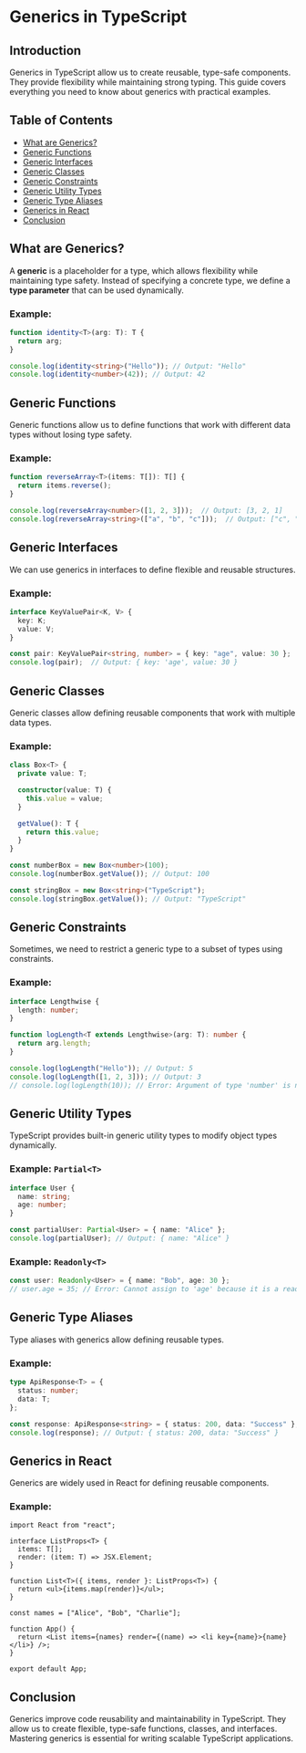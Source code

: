 # Generics in TypeScript

## Introduction
Generics in TypeScript allow us to create reusable, type-safe components. They provide flexibility while maintaining strong typing. This guide covers everything you need to know about generics with practical examples.

## Table of Contents
- [What are Generics?](#what-are-generics)
- [Generic Functions](#generic-functions)
- [Generic Interfaces](#generic-interfaces)
- [Generic Classes](#generic-classes)
- [Generic Constraints](#generic-constraints)
- [Generic Utility Types](#generic-utility-types)
- [Generic Type Aliases](#generic-type-aliases)
- [Generics in React](#generics-in-react)
- [Conclusion](#conclusion)

## What are Generics?
A **generic** is a placeholder for a type, which allows flexibility while maintaining type safety. Instead of specifying a concrete type, we define a **type parameter** that can be used dynamically.

### Example:
```typescript
function identity<T>(arg: T): T {
  return arg;
}

console.log(identity<string>("Hello")); // Output: "Hello"
console.log(identity<number>(42)); // Output: 42
```

## Generic Functions
Generic functions allow us to define functions that work with different data types without losing type safety.

### Example:
```typescript
function reverseArray<T>(items: T[]): T[] {
  return items.reverse();
}

console.log(reverseArray<number>([1, 2, 3]));  // Output: [3, 2, 1]
console.log(reverseArray<string>(["a", "b", "c"]));  // Output: ["c", "b", "a"]
```

## Generic Interfaces
We can use generics in interfaces to define flexible and reusable structures.

### Example:
```typescript
interface KeyValuePair<K, V> {
  key: K;
  value: V;
}

const pair: KeyValuePair<string, number> = { key: "age", value: 30 };
console.log(pair);  // Output: { key: 'age', value: 30 }
```

## Generic Classes
Generic classes allow defining reusable components that work with multiple data types.

### Example:
```typescript
class Box<T> {
  private value: T;

  constructor(value: T) {
    this.value = value;
  }

  getValue(): T {
    return this.value;
  }
}

const numberBox = new Box<number>(100);
console.log(numberBox.getValue()); // Output: 100

const stringBox = new Box<string>("TypeScript");
console.log(stringBox.getValue()); // Output: "TypeScript"
```

## Generic Constraints
Sometimes, we need to restrict a generic type to a subset of types using constraints.

### Example:
```typescript
interface Lengthwise {
  length: number;
}

function logLength<T extends Lengthwise>(arg: T): number {
  return arg.length;
}

console.log(logLength("Hello")); // Output: 5
console.log(logLength([1, 2, 3])); // Output: 3
// console.log(logLength(10)); // Error: Argument of type 'number' is not assignable
```

## Generic Utility Types
TypeScript provides built-in generic utility types to modify object types dynamically.

### Example: `Partial<T>`

```typescript
interface User {
  name: string;
  age: number;
}

const partialUser: Partial<User> = { name: "Alice" };
console.log(partialUser); // Output: { name: "Alice" }
```

### Example: `Readonly<T>`
```typescript
const user: Readonly<User> = { name: "Bob", age: 30 };
// user.age = 35; // Error: Cannot assign to 'age' because it is a read-only property
```

## Generic Type Aliases
Type aliases with generics allow defining reusable types.

### Example:
```typescript
type ApiResponse<T> = {
  status: number;
  data: T;
};

const response: ApiResponse<string> = { status: 200, data: "Success" };
console.log(response); // Output: { status: 200, data: "Success" }
```

## Generics in React
Generics are widely used in React for defining reusable components.

### Example:
```tsx
import React from "react";

interface ListProps<T> {
  items: T[];
  render: (item: T) => JSX.Element;
}

function List<T>({ items, render }: ListProps<T>) {
  return <ul>{items.map(render)}</ul>;
}

const names = ["Alice", "Bob", "Charlie"];

function App() {
  return <List items={names} render={(name) => <li key={name}>{name}</li>} />;
}

export default App;
```

## Conclusion
Generics improve code reusability and maintainability in TypeScript. They allow us to create flexible, type-safe functions, classes, and interfaces. Mastering generics is essential for writing scalable TypeScript applications.

